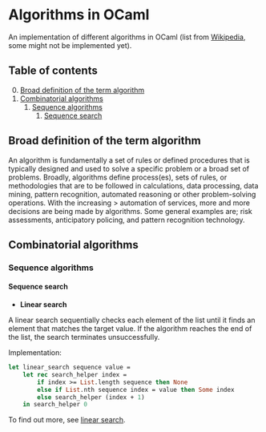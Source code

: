 
# Algorithms in OCaml

An implementation of different algorithms in OCaml (list from [Wikipedia](https://en.wikipedia.org/wiki/List_of_algorithms), some might not be implemented yet).

## Table of contents
0. [Broad definition of the term algorithm](#broad-definition-of-the-term-algorithm)
1. [Combinatorial algorithms](#combinatorial-algorithms)
   1. [Sequence algorithms](#sequence-algorithms)
      1. [Sequence search](#sequence-search)

## Broad definition of the term algorithm

An algorithm is fundamentally a set of rules or defined procedures that is typically designed and used to solve a specific problem or a broad set of problems.
Broadly, algorithms define process(es), sets of rules, or methodologies that are to be followed in calculations, data processing, data mining, pattern recognition, automated reasoning or other problem-solving operations. With the increasing > automation of services, more and more decisions are being made by algorithms. Some general examples are; risk assessments, anticipatory policing, and pattern recognition technology.

## Combinatorial algorithms

### Sequence algorithms

#### Sequence search
- <a name="linear-search"></a><b>Linear search</b>

A linear search sequentially checks each element of the list until it finds an element that matches the target value. If the algorithm reaches the end of the list, the search terminates unsuccessfully.

Implementation:
```ocaml
let linear_search sequence value =
    let rec search_helper index =
        if index >= List.length sequence then None
        else if List.nth sequence index = value then Some index
        else search_helper (index + 1)
    in search_helper 0
```

To find out more, see [linear search](https://github.com/Kresqle/ocaml-algos/tree/main/Combinatorial%20algorithms/Sequence%20algorithms/Sequence%20search#linear-search).
